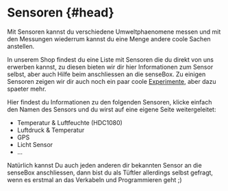 # Sensoren {#head}

Mit Sensoren kannst du verschiedene Umweltphaenomene messen und mit den Messungen wiederrum kannst du eine Menge andere coole Sachen anstellen. 

In unserem Shop findest du eine Liste mit Sensoren die du direkt von uns erwerben kannst, zu diesen bieten wir dir hier Informationen zum Sensor selbst, aber auch Hilfe beim anschliessen an die senseBox. Zu einigen Sensoren zeigen wir dir auch noch ein paar coole [Experimente](https://sensebooooks2.gitbook.io/projectsbox2/~/edit/primary/komponenten/experimente), aber dazu spaeter mehr.

Hier findest du Informationen zu den folgenden Sensoren, klicke einfach den Namen des Sensors und du wirst auf eine eigene Seite weitergeleitet:

* Temperatur & Luftfeuchte \(HDC1080\)
* Luftdruck & Temperatur
* GPS
* Licht Sensor
* ...

Natürlich kannst Du auch jeden anderen dir bekannten Sensor an die senseBox anschliessen, dann bist du als Tüftler allerdings selbst gefragt, wenn es erstmal an das Verkabeln und Programmieren geht ;\)

